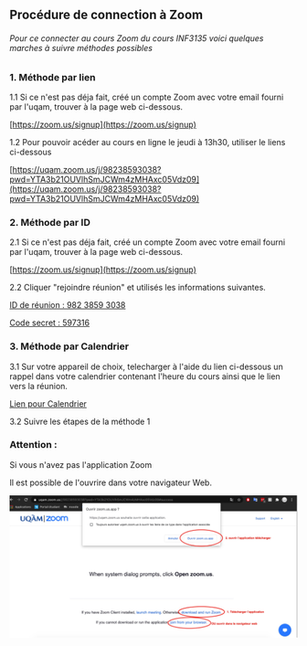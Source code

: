 ## Procédure de connection à Zoom

###### Pour ce connecter au cours Zoom du cours INF3135 voici quelques marches à suivre méthodes possibles

### 1. Méthode par lien

 1.1 Si ce n'est pas déja fait, créé un compte Zoom avec votre email fourni par l'uqam, trouver à la page web ci-dessous. 

[https://zoom.us/signup](https://zoom.us/signup)

1.2 Pour pouvoir acéder au cours en ligne le jeudi à 13h30, utiliser le liens ci-dessous

[https://uqam.zoom.us/j/98238593038?pwd=YTA3b21OUVlhSmJCWm4zMHAxc05Vdz09](https://uqam.zoom.us/j/98238593038?pwd=YTA3b21OUVlhSmJCWm4zMHAxc05Vdz09)

### 2. Méthode par ID

2.1  Si ce n'est pas déja fait, créé un compte Zoom avec votre email fourni par l'uqam, trouver à la page web ci-dessous. 

[https://zoom.us/signup](https://zoom.us/signup)

2.2 Cliquer "rejoindre réunion" et utilisés les informations suivantes.

<u>ID de réunion : 982 3859 3038</u>

<u>Code secret : 597316</u>

### 3. Méthode par Calendrier

3.1 Sur votre appareil de choix, telecharger à l'aide du lien ci-dessous un rappel dans votre calendrier contenant l'heure du cours ainsi que le lien vers la réunion.

 [Lien pour Calendrier](https://uqam.zoom.us/meeting/tJwvdOGtpzgqGdzfMvckWGSzRXchGX6FBB5O/ics?icsToken=98tyKuCgrDgiH92WsBqPRow-AIjCWe_xmHZfjadHmjLzACtkRTDsBNpBOpVHRv7y)

3.2 Suivre les étapes de la méthode 1 

### Attention : 

Si vous n'avez pas l'application Zoom 

Il est possible de l'ouvrire dans votre navigateur Web. 

![Photo](https://github.com/shanieUQAM/Procedure-Zoom3135/blob/master/explicationZoom.jpg)

